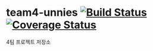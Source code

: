# team4-unnies [![Build Status](https://travis-ci.org/wwh-techcamp-2018/team4-unnies.svg?branch=master)](https://travis-ci.org/wwh-techcamp-2018/team4-unnies) [![Coverage Status](https://coveralls.io/repos/github/wwh-techcamp-2018/team4-unnies/badge.svg?branch=master)](https://coveralls.io/github/wwh-techcamp-2018/team4-unnies?branch=master)
4팀 프로젝트 저장소
